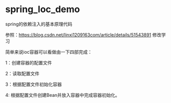 # spring_loc_demo
spring的依赖注入的基本原理代码

参照：https://blog.csdn.net/linxi1209163com/article/details/51543891
修改学习

简单来说ioc容器可以看做由一下四部完成：

1：创建容器的配置文件

2：读取配置文件

3：根据配置文件初始化容器

4: 根据配置文件创建Bean并放入容器中完成容器初始化。
